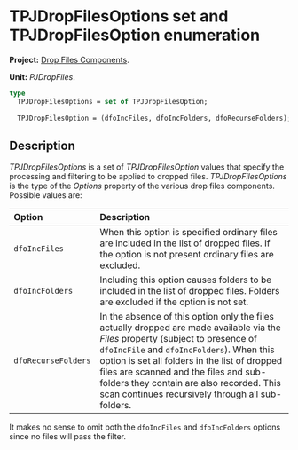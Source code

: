 # TPJDropFilesOptions set and TPJDropFilesOption enumeration #

**Project:** [Drop Files Components](../API.md).

**Unit:** _PJDropFiles_.

```pascal
type
  TPJDropFilesOptions = set of TPJDropFilesOption;
  
  TPJDropFilesOption = (dfoIncFiles, dfoIncFolders, dfoRecurseFolders);
```

## Description ##

_TPJDropFilesOptions_ is a set of _TPJDropFilesOption_ values that specify the processing and filtering to be applied to dropped files. _TPJDropFilesOptions_ is the type of the _Options_ property of the various drop files components. Possible values are:

| Option        | Description |
|:--------------|:--------------------------------------------------------------------------------------------------------------------------------------------------|
| `dfoIncFiles` | When this option is specified ordinary files are included in the list of dropped files. If the option is not present ordinary files are excluded. |
| `dfoIncFolders` | Including this option causes folders to be included in the list of dropped files. Folders are excluded if the option is not set. |
| `dfoRecurseFolders` | In the absence of this option only the files actually dropped are made available via the _Files_ property (subject to presence of `dfoIncFile` and `dfoIncFolders`). When this option is set all folders in the list of dropped files are scanned and the files and sub-folders they contain are also recorded. This scan continues recursively through all sub-folders. |

It makes no sense to omit both the `dfoIncFiles` and `dfoIncFolders` options since no files will pass the filter.
